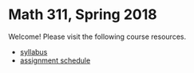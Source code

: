 # Math 311, Spring 2018

Welcome! Please visit the following course resources.

* [syllabus](http://github.com/scoskey/m311/blob/master/syll.md)  
* [assignment schedule](http://github.com/scoskey/m311/blob/master/hw.md)